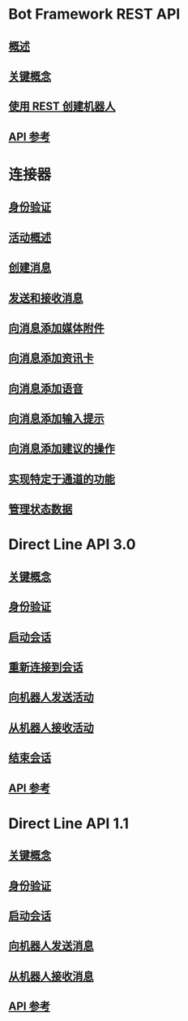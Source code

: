 # Bot Framework REST API
## [概述](bot-framework-rest-overview.md)
## [关键概念](bot-framework-rest-connector-concepts.md)
## [使用 REST 创建机器人](~/rest-api/bot-framework-rest-connector-quickstart.md)
## [API 参考](bot-framework-rest-connector-api-reference.md)
# 连接器
## [身份验证](bot-framework-rest-connector-authentication.md)
## [活动概述](bot-framework-rest-connector-activities.md)
## [创建消息](bot-framework-rest-connector-create-messages.md)
## [发送和接收消息](bot-framework-rest-connector-send-and-receive-messages.md)
## [向消息添加媒体附件](bot-framework-rest-connector-add-media-attachments.md)
## [向消息添加资讯卡](bot-framework-rest-connector-add-rich-cards.md)
## [向消息添加语音](bot-framework-rest-connector-text-to-speech.md)
## [向消息添加输入提示](bot-framework-rest-connector-add-input-hints.md)
## [向消息添加建议的操作](bot-framework-rest-connector-add-suggested-actions.md)
## [实现特定于通道的功能](bot-framework-rest-connector-channeldata.md)
## [管理状态数据](bot-framework-rest-state.md)
# Direct Line API 3.0
## [关键概念](bot-framework-rest-direct-line-3-0-concepts.md)
## [身份验证](bot-framework-rest-direct-line-3-0-authentication.md)
## [启动会话](bot-framework-rest-direct-line-3-0-start-conversation.md)
## [重新连接到会话](bot-framework-rest-direct-line-3-0-reconnect-to-conversation.md)
## [向机器人发送活动](bot-framework-rest-direct-line-3-0-send-activity.md)
## [从机器人接收活动](bot-framework-rest-direct-line-3-0-receive-activities.md)
## [结束会话](bot-framework-rest-direct-line-3-0-end-conversation.md)
## [API 参考](bot-framework-rest-direct-line-3-0-api-reference.md)
# Direct Line API 1.1
## [关键概念](bot-framework-rest-direct-line-1-1-concepts.md)
## [身份验证](bot-framework-rest-direct-line-1-1-authentication.md)
## [启动会话](bot-framework-rest-direct-line-1-1-start-conversation.md)
## [向机器人发送消息](bot-framework-rest-direct-line-1-1-send-message.md)
## [从机器人接收消息](bot-framework-rest-direct-line-1-1-receive-messages.md)
## [API 参考](bot-framework-rest-direct-line-1-1-api-reference.md)
